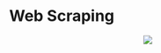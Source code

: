 # Web Scraping


<p align="center">
  <img src="https://user-images.githubusercontent.com/66458303/133466300-3d1fb54b-d066-4aa5-95fd-0f6fcd1a22ef.png">
</p>
  
